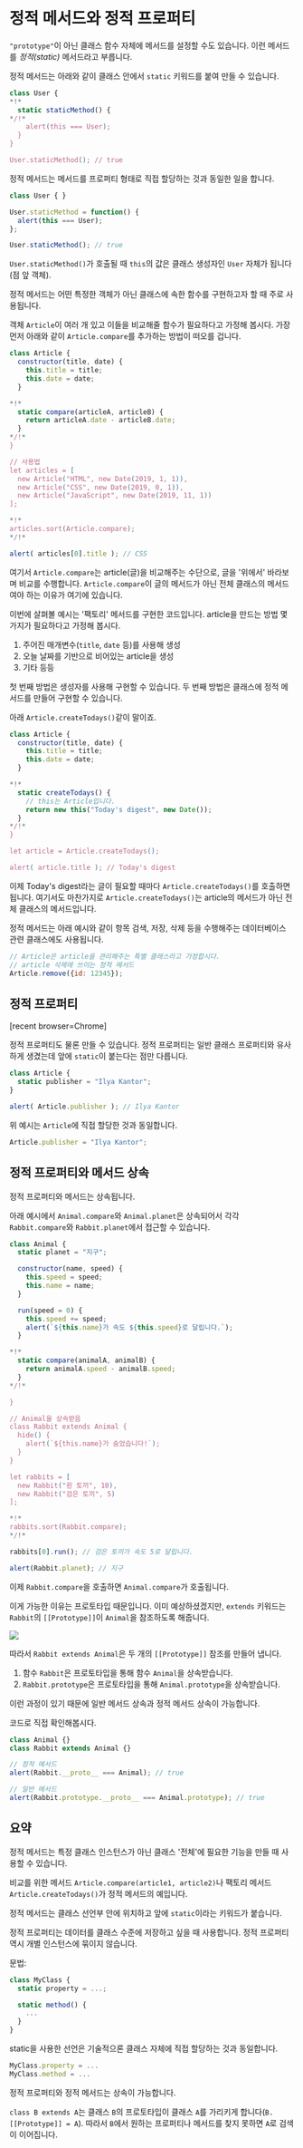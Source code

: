 
# 정적 메서드와 정적 프로퍼티

`"prototype"`이 아닌 클래스 함수 자체에 메서드를 설정할 수도 있습니다. 이런 메서드를 *정적(static)* 메서드라고 부릅니다.

정적 메서드는 아래와 같이 클래스 안에서 `static` 키워드를 붙여 만들 수 있습니다.

```js run
class User {
*!*
  static staticMethod() {
*/!*
    alert(this === User);
  }
}

User.staticMethod(); // true
```

정적 메서드는 메서드를 프로퍼티 형태로 직접 할당하는 것과 동일한 일을 합니다. 

```js run
class User { }

User.staticMethod = function() {
  alert(this === User);
};

User.staticMethod(); // true
```

`User.staticMethod()`가 호출될 때 `this`의 값은 클래스 생성자인 `User` 자체가 됩니다(점 앞 객체).

정적 메서드는 어떤 특정한 객체가 아닌 클래스에 속한 함수를 구현하고자 할 때 주로 사용됩니다.

객체 `Article`이 여러 개 있고 이들을 비교해줄 함수가 필요하다고 가정해 봅시다. 가장 먼저 아래와 같이 `Article.compare`를 추가하는 방법이 떠오를 겁니다.

```js run
class Article {
  constructor(title, date) {
    this.title = title;
    this.date = date;
  }

*!*
  static compare(articleA, articleB) {
    return articleA.date - articleB.date;
  }
*/!*
}

// 사용법
let articles = [
  new Article("HTML", new Date(2019, 1, 1)),
  new Article("CSS", new Date(2019, 0, 1)),
  new Article("JavaScript", new Date(2019, 11, 1))
];

*!*
articles.sort(Article.compare);
*/!*

alert( articles[0].title ); // CSS
```

여기서 `Article.compare`는 article(글)을 비교해주는 수단으로, 글을 '위에서' 바라보며 비교를 수행합니다. `Article.compare`이 글의 메서드가 아닌 전체 클래스의 메서드여야 하는 이유가 여기에 있습니다.

이번에 살펴볼 예시는 '팩토리' 메서드를 구현한 코드입니다. article을 만드는 방법 몇 가지가 필요하다고 가정해 봅시다.

1. 주어진 매개변수(`title`, `date` 등)를 사용해 생성
2. 오늘 날짜를 기반으로 비어있는 article을 생성
3. 기타 등등

첫 번째 방법은 생성자를 사용해 구현할 수 있습니다. 두 번째 방법은 클래스에 정적 메서드를 만들어 구현할 수 있습니다.

아래 `Article.createTodays()`같이 말이죠.

```js run
class Article {
  constructor(title, date) {
    this.title = title;
    this.date = date;
  }

*!*
  static createTodays() {
    // this는 Article입니다.
    return new this("Today's digest", new Date());
  }
*/!*
}

let article = Article.createTodays();

alert( article.title ); // Today's digest
```

이제 Today's digest라는 글이 필요할 때마다 `Article.createTodays()`를 호출하면 됩니다. 여기서도 마찬가지로 `Article.createTodays()`는 article의 메서드가 아닌 전체 클래스의 메서드입니다.

정적 메서드는 아래 예시와 같이 항목 검색, 저장, 삭제 등을 수행해주는 데이터베이스 관련 클래스에도 사용됩니다.

```js
// Article은 article을 관리해주는 특별 클래스라고 가정합시다.
// article 삭제에 쓰이는 정적 메서드
Article.remove({id: 12345});
```

## 정적 프로퍼티

[recent browser=Chrome]

정적 프로퍼티도 물론 만들 수 있습니다. 정적 프로퍼티는 일반 클래스 프로퍼티와 유사하게 생겼는데 앞에 `static`이 붙는다는 점만 다릅니다.

```js run
class Article {
  static publisher = "Ilya Kantor";
}

alert( Article.publisher ); // Ilya Kantor
```

위 예시는 `Article`에 직접 할당한 것과 동일합니다.

```js
Article.publisher = "Ilya Kantor";
```

## 정적 프로퍼티와 메서드 상속

정적 프로퍼티와 메서드는 상속됩니다.

아래 예시에서 `Animal.compare`와 `Animal.planet`은 상속되어서 각각 `Rabbit.compare`와 `Rabbit.planet`에서 접근할 수 있습니다.

```js run
class Animal {
  static planet = "지구";

  constructor(name, speed) {
    this.speed = speed;
    this.name = name;
  }

  run(speed = 0) {
    this.speed += speed;
    alert(`${this.name}가 속도 ${this.speed}로 달립니다.`);
  }

*!*
  static compare(animalA, animalB) {
    return animalA.speed - animalB.speed;
  }
*/!*

}

// Animal을 상속받음
class Rabbit extends Animal {
  hide() {
    alert(`${this.name}가 숨었습니다!`);
  }
}

let rabbits = [
  new Rabbit("흰 토끼", 10),
  new Rabbit("검은 토끼", 5)
];

*!*
rabbits.sort(Rabbit.compare);
*/!*

rabbits[0].run(); // 검은 토끼가 속도 5로 달립니다.

alert(Rabbit.planet); // 지구
```

이제 `Rabbit.compare`을 호출하면 `Animal.compare`가 호출됩니다.

이게 가능한 이유는 프로토타입 때문입니다. 이미 예상하셨겠지만, `extends` 키워드는 `Rabbit`의 `[[Prototype]]`이 `Animal`을 참조하도록 해줍니다.

![](animal-rabbit-static.svg)

따라서 `Rabbit extends Animal`은 두 개의 `[[Prototype]]` 참조를 만들어 냅니다.

1. 함수 `Rabbit`은 프로토타입을 통해 함수 `Animal`을 상속받습니다.
2. `Rabbit.prototype`은 프로토타입을 통해 `Animal.prototype`을 상속받습니다.

이런 과정이 있기 때문에 일반 메서드 상속과 정적 메서드 상속이 가능합니다.

코드로 직접 확인해봅시다.

```js run
class Animal {}
class Rabbit extends Animal {}

// 정적 메서드
alert(Rabbit.__proto__ === Animal); // true

// 일반 메서드
alert(Rabbit.prototype.__proto__ === Animal.prototype); // true
```

## 요약

정적 메서드는 특정 클래스 인스턴스가 아닌 클래스 '전체'에 필요한 기능을 만들 때 사용할 수 있습니다. 

비교를 위한 메서드 `Article.compare(article1, article2)`나 팩토리 메서드 `Article.createTodays()`가 정적 메서드의 예입니다.

정적 메서드는 클래스 선언부 안에 위치하고 앞에 `static`이라는 키워드가 붙습니다.

정적 프로퍼티는 데이터를 클래스 수준에 저장하고 싶을 때 사용합니다. 정적 프로퍼티 역시 개별 인스턴스에 묶이지 않습니다.

문법:

```js
class MyClass {
  static property = ...;

  static method() {
    ...
  }
}
```

static을 사용한 선언은 기술적으론 클래스 자체에 직접 할당하는 것과 동일합니다.

```js
MyClass.property = ...
MyClass.method = ...
```

정적 프로퍼티와 정적 메서드는 상속이 가능합니다.

`class B extends A`는 클래스 `B`의 프로토타입이 클래스 `A`를 가리키게 합니다(`B.[[Prototype]] = A`). 따라서 `B`에서 원하는 프로퍼티나 메서드를 찾지 못하면 `A`로 검색이 이어집니다.
